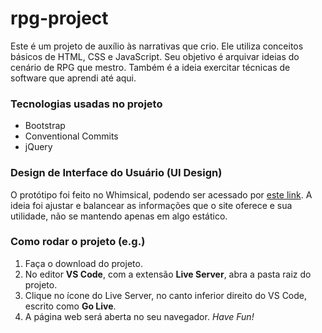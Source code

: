 # rpg-project

Este é um projeto de auxílio às narrativas que crio. Ele utiliza conceitos básicos de HTML, CSS e JavaScript. Seu objetivo é arquivar ideias do cenário de RPG que mestro. Também é a ideia exercitar técnicas de software que aprendi até aqui.

### Tecnologias usadas no projeto

- Bootstrap
- Conventional Commits
- jQuery

### Design de Interface do Usuário (UI Design)

O protótipo foi feito no Whimsical, podendo ser acessado por [este link](https://whimsical.com/rpg-project-MEBq4DPfL2zPxer88yoUcT). A ideia foi ajustar e balancear as informações que o site oferece e sua utilidade, não se mantendo apenas em algo estático.

### Como rodar o projeto (e.g.)

1. Faça o download do projeto.
2. No editor **VS Code**, com a extensão **Live Server**, abra a pasta raiz do projeto.
3. Clique no ícone do Live Server, no canto inferior direito do VS Code, escrito como **Go Live**.
4. A página web será aberta no seu navegador. *Have Fun!*